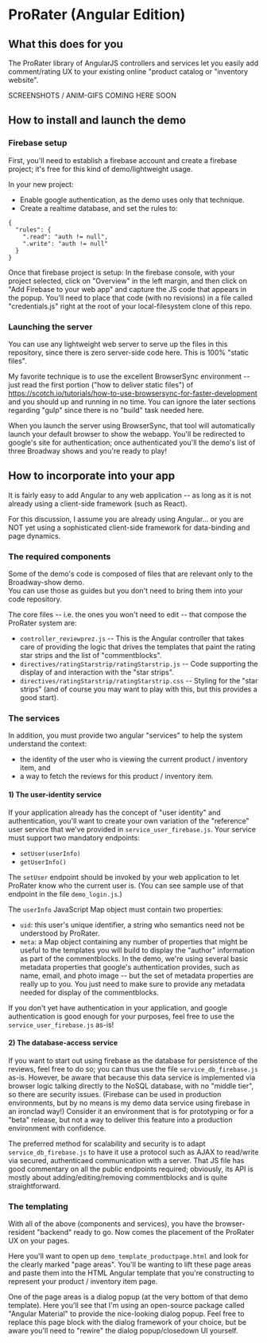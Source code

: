 # ProRater (Angular Edition) 

## What this does for you

The ProRater library of AngularJS controllers and services let you easily add comment/rating UX to your existing online "product catalog or "inventory website".

SCREENSHOTS / ANIM-GIFS COMING HERE SOON

## How to install and launch the demo

### Firebase setup

First, you'll need to establish a firebase account and create a firebase project; it's free for this kind of demo/lightweight usage.

In your new project:
* Enable google authentication, as the demo uses only that technique.
* Create a realtime database, and set the rules to:
```
{
  "rules": {
    ".read": "auth != null",
    ".write": "auth != null"
  }
}
```

Once that firebase project is setup:  In the firebase console, with your project selected, click on "Overview" in the left margin, and then click on "Add Firebase to your web app" and capture the JS code that appears in the popup.  You'll need to place that code (with no revisions) in a file called "credentials.js" right at the root of your local-filesystem clone of this repo.

### Launching the server

You can use any lightweight web server to serve up the files in this repository, since there is zero server-side code here.  This is 100% "static files".  

My favorite technique is to use the excellent BrowserSync environment -- just read the first portion ("how to deliver static files") of https://scotch.io/tutorials/how-to-use-browsersync-for-faster-development and you should up and running in no time.
You can ignore the later sections regarding "gulp" since there is no "build" task needed here.

When you launch the server using BrowserSync, that tool will automatically launch your default browser to show the webapp.  You'll be redirected to google's site for authentication; once authenticated you'll the demo's list of three Broadway shows and you're ready to play!



## How to incorporate into your app

It is fairly easy to add Angular to any web application -- as long as it is not already using a client-side framework (such as React).  

For this discussion, I assume you are already using Angular... or you are NOT yet using a sophisticated client-side framework for data-binding and page dynamics.

### The required components

Some of the demo's code is composed of files that are relevant only to the Broadway-show demo.  
You can use those as guides but you don't need to bring them into your code repository.

The core files -- i.e. the ones you won't need to edit -- that compose the ProRater system are:
* `controller_reviewprez.js` -- This is the Angular controller that takes care of providing the logic that drives the templates
  that paint the rating star strips and the list of "commentblocks".
* `directives/ratingStarstrip/ratingStarstrip.js` -- Code supporting the display of and interaction with the "star strips".
* `directives/ratingStarstrip/ratingStarstrip.css` -- Styling for the "star strips" (and of course you may want to play with this, but this provides a good start).

### The services
In addition, you must provide two angular "services" to help the system understand the context:
* the identity of the user who is viewing the current product / inventory item, and
* a way to fetch the reviews for this product / inventory item.

#### 1) The user-identity service

If your application already has the concept of "user identity" and authentication, you'll want to create your own variation 
of the "reference" user service that we've provided in `service_user_firebase.js`.   Your service must support two mandatory endpoints:
* `setUser(userInfo)`
* `getUserInfo()`

The `setUser` endpoint should be invoked by your web application to let ProRater know who the current user is.  (You can see sample use of that endpoint in the file `demo_login.js`.)  

The `userInfo` JavaScript Map object must contain two properties:
* `uid`: this user's unique identifier, a string who semantics need not be understood by ProRater.
* `meta`: a Map object containing any number of properties that might be useful to the templates you will build to display the "author" information as part of the commentblocks.  In the demo, we're using several basic metadata properties that google's authentication provides, such as name, email, and photo image -- but the set of metadata properties are really up to you.  You just need to make sure to provide any metadata needed for display of the commentblocks.

If you don't yet have authentication in your application, and google authentication is good enough for your purposes, feel free to  use the `service_user_firebase.js` as-is!


#### 2) The database-access service

If you want to start out using firebase as the database for persistence of the reviews, feel free to do so; you can thus
use the file `service_db_firebase.js` as-is.  However, be aware that because this data service is implemented via browser logic talking directly to the NoSQL database, with no "middle tier", so there are security issues.  (Firebase can be used in production environments, but by no means is my demo data service using firebase in an ironclad way!)  Consider it an environment that is for prototyping or for a "beta" release, but not a way to deliver this feature into a production environment with confidence.

The preferred method for scalability and security is to adapt `service_db_firebase.js` to have it use a protocol such as AJAX to read/write via secured, authenticaed communication with a server.  That JS file has good commentary on all the public endpoints required; obviously, its API is mostly about adding/editing/removing commentblocks and is quite straightforward.


### The templating

With all of the above (components and services), you have the browser-resident "backend" ready to go.  Now comes the placement of the ProRater UX on your pages.

Here you'll want to open up `demo_template_productpage.html` and look for the clearly marked "page areas".  You'll be wanting to lift these page areas and paste them into the HTML Angular template that you're constructing to represent your product / inventory item page.

One of the page areas is a dialog popup (at the very bottom of that demo template).  Here you'll see that I'm using 
an open-source package called "Angular Material" to provide the nice-looking dialog popup.  Feel free to replace this page
block with the dialog framework of your choice, but be aware you'll need to "rewire" the dialog popup/closedown UI yourself.

